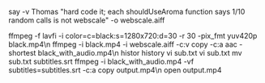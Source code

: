 say -v Thomas "hard code it; each shouldUseAroma function says 1/10 random calls is not webscale" -o webscale.aiff


  ffmpeg -f lavfi -i color=c=black:s=1280x720:d=30 -r 30 -pix_fmt yuv420p black.mp4\n
  ffmpeg -i black.mp4 -i webscale.aiff -c:v copy -c:a aac -shortest black_with_audio.mp4\n
  histor
  history
  vi sub.txt
  vi sub.txt
  mv sub.txt subtitles.srt
  ffmpeg -i black_with_audio.mp4 -vf subtitles=subtitles.srt -c:a copy output.mp4\n
  open output.mp4
